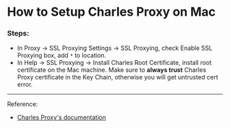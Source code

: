 # How to Setup Charles Proxy on Mac

### Steps:
- In Proxy -> SSL Proxying Settings -> SSL Proxying, check Enable SSL Proxying box, add `*` to location.
- In Help -> SSL Proxying -> Install Charles Root Certificate, install root certificate on the Mac machine. Make sure to **always trust** Charles Proxy certificate in the Key Chain, otherwise you will get untrusted cert error.

---
Reference:
- [Charles Proxy's documentation](https://www.charlesproxy.com/documentation/proxying/ssl-proxying/)
